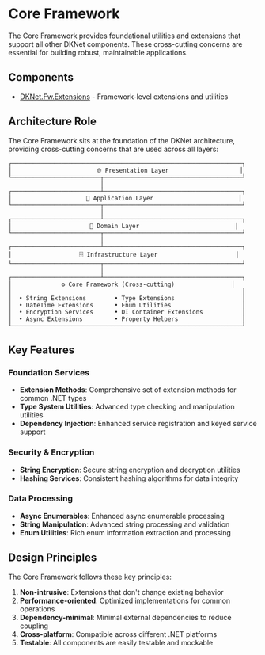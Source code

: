 # Core Framework

The Core Framework provides foundational utilities and extensions that support all other DKNet components. These cross-cutting concerns are essential for building robust, maintainable applications.

## Components

- [DKNet.Fw.Extensions](./DKNet.Fw.Extensions.md) - Framework-level extensions and utilities

## Architecture Role

The Core Framework sits at the foundation of the DKNet architecture, providing cross-cutting concerns that are used across all layers:

```
┌─────────────────────────────────────────────────────────────────┐
│                        🌐 Presentation Layer                    │
└─────────────────────────┬───────────────────────────────────────┘
                          │
┌─────────────────────────┴───────────────────────────────────────┐
│                     🎯 Application Layer                        │
└─────────────────────────┬───────────────────────────────────────┘
                          │
┌─────────────────────────┴───────────────────────────────────────┐
│                      💼 Domain Layer                           │
└─────────────────────────┬───────────────────────────────────────┘
                          │
┌─────────────────────────┴───────────────────────────────────────┐
│                   🗄️ Infrastructure Layer                      │
└─────────────────────────┬───────────────────────────────────────┘
                          │
┌─────────────────────────┴───────────────────────────────────────┐
│              ⚙️ Core Framework (Cross-cutting)                │
│                                                                 │
│  • String Extensions        • Type Extensions                   │
│  • DateTime Extensions      • Enum Utilities                    │
│  • Encryption Services      • DI Container Extensions           │
│  • Async Extensions         • Property Helpers                  │
└─────────────────────────────────────────────────────────────────┘
```

## Key Features

### Foundation Services
- **Extension Methods**: Comprehensive set of extension methods for common .NET types
- **Type System Utilities**: Advanced type checking and manipulation utilities
- **Dependency Injection**: Enhanced service registration and keyed service support

### Security & Encryption
- **String Encryption**: Secure string encryption and decryption utilities
- **Hashing Services**: Consistent hashing algorithms for data integrity

### Data Processing
- **Async Enumerables**: Enhanced async enumerable processing
- **String Manipulation**: Advanced string processing and validation
- **Enum Utilities**: Rich enum information extraction and processing

## Design Principles

The Core Framework follows these key principles:

1. **Non-intrusive**: Extensions that don't change existing behavior
2. **Performance-oriented**: Optimized implementations for common operations
3. **Dependency-minimal**: Minimal external dependencies to reduce coupling
4. **Cross-platform**: Compatible across different .NET platforms
5. **Testable**: All components are easily testable and mockable